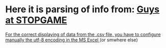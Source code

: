 # Here it is parsing of info from: <a href='https://stopgame.ru/'> Guys at STOPGAME </a>

<a href="https://github.com/VladislavSmekhnov/Stopgame_parsing/issues/1"> For the correct displaying of data from the .csv file, you have to configure manually the utf-8 encoding in the MS Excel </a> (or smwhere else)

